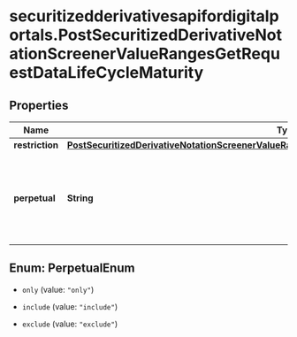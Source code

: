 # securitizedderivativesapifordigitalportals.PostSecuritizedDerivativeNotationScreenerValueRangesGetRequestDataLifeCycleMaturity

## Properties

Name | Type | Description | Notes
------------ | ------------- | ------------- | -------------
**restriction** | [**PostSecuritizedDerivativeNotationScreenerValueRangesGetRequestDataLifeCycleMaturityRestriction**](PostSecuritizedDerivativeNotationScreenerValueRangesGetRequestDataLifeCycleMaturityRestriction.md) |  | [optional] 
**perpetual** | **String** | Defines whether or not perpetual securitized derivatives, i.e. such that do not mature, are included in the result. The value &#x60;only&#x60; can be used if both parameters &#x60;maturity.restriction.date&#x60; and &#x60;maturity.restriction.remainingTermDays&#x60; are not set. | Value | Description | | --- | --- | | only | Only perpetual securitized derivatives are included in the result. | | include | Perpetual securitized derivatives are included in the result even if one of the parameters &#x60;maturity.restriction.date&#x60; or &#x60;maturity.restriction.remainingTermDays&#x60; is set. | | exclude | Perpetual securitized derivatives are excluded from the result. |   | [optional] 



## Enum: PerpetualEnum


* `only` (value: `"only"`)

* `include` (value: `"include"`)

* `exclude` (value: `"exclude"`)




